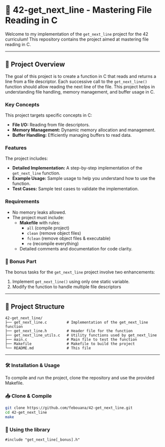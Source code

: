 # 📖 42-get_next_line - Mastering File Reading in C

Welcome to my implementation of the `get_next_line` project for the 42 curriculum! This repository contains the project aimed at mastering file reading in C.

---

## **📜 Project Overview**
The goal of this project is to create a function in C that reads and returns a line from a file descriptor. Each successive call to the `get_next_line()` function should allow reading the next line of the file. This project helps in understanding file handling, memory management, and buffer usage in C.

### **Key Concepts**
This project targets specific concepts in C:
- **File I/O:** Reading from file descriptors.
- **Memory Management:** Dynamic memory allocation and management.
- **Buffer Handling:** Efficiently managing buffers to read data.

### **Features**
The project includes:
- **Detailed Implementation:** A step-by-step implementation of the `get_next_line` function.
- **Example Usage:** Sample usage to help you understand how to use the function.
- **Test Cases:** Sample test cases to validate the implementation.

### **Requirements**
- No memory leaks allowed.
- The project must include:
  - **Makefile** with rules:
    - `all` (compile project)
    - `clean` (remove object files)
    - `fclean` (remove object files & executable)
    - `re` (recompile everything)
  - Detailed comments and documentation for code clarity.
 
### **🎯 Bonus Part**
The bonus tasks for the `get_next_line` project involve two enhancements:
  1. Implement `get_next_line()` using only one static variable.
  2. Modify the function to handle multiple file descriptors

---

## 📂 Project Structure

```plaintext
42-get_next_line/
├── get_next_line.c         # Implementation of the get_next_line function
├── get_next_line.h         # Header file for the function
├── get_next_line_utils.c   # Utility functions used by get_next_line
├── main.c                  # Main file to test the function
├── Makefile                # Makefile to build the project
└── README.md               # This file
```
---

### **🛠️ Installation & Usage**
To compile and run the project, clone the repository and use the provided Makefile.

### **📥 Clone & Compile**
```sh
git clone https://github.com/febouana/42-get_next_line.git
cd 42-get_next_line
make
```
### **🚀 Using the library**
```
#include "get_next_line[_bonus].h"
```
